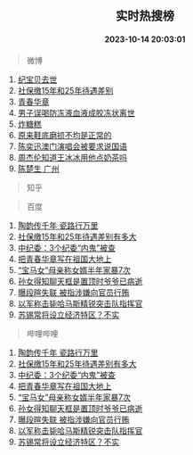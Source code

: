 <div align="center"><h2>实时热搜榜</h2><h4>2023-10-14 20:03:01</h4></div>

> 微博  

1. [纪宝贝去世](https://s.weibo.com/weibo?q=%23%E7%BA%AA%E5%AE%9D%E8%B4%9D%E5%8E%BB%E4%B8%96%23&t=31&band_rank=1&Refer=top)<br />
2. [社保缴15年和25年待遇差别](https://s.weibo.com/weibo?q=%23%E7%A4%BE%E4%BF%9D%E7%BC%B415%E5%B9%B4%E5%92%8C25%E5%B9%B4%E5%BE%85%E9%81%87%E5%B7%AE%E5%88%AB%23&t=31&band_rank=2&Refer=top)<br />
3. [青春华章](https://s.weibo.com/weibo?q=%23%E9%9D%92%E6%98%A5%E5%8D%8E%E7%AB%A0%23&t=31&band_rank=3&Refer=top)<br />
4. [男子误喝防冻液血液成胶冻状离世](https://s.weibo.com/weibo?q=%23%E7%94%B7%E5%AD%90%E8%AF%AF%E5%96%9D%E9%98%B2%E5%86%BB%E6%B6%B2%E8%A1%80%E6%B6%B2%E6%88%90%E8%83%B6%E5%86%BB%E7%8A%B6%E7%A6%BB%E4%B8%96%23&t=31&band_rank=4&Refer=top)<br />
5. [炸糖糕](https://s.weibo.com/weibo?q=%E7%82%B8%E7%B3%96%E7%B3%95&t=31&band_rank=5&Refer=top)<br />
6. [原来鞋底磨损不均是正常的](https://s.weibo.com/weibo?q=%23%E5%8E%9F%E6%9D%A5%E9%9E%8B%E5%BA%95%E7%A3%A8%E6%8D%9F%E4%B8%8D%E5%9D%87%E6%98%AF%E6%AD%A3%E5%B8%B8%E7%9A%84%23&t=31&band_rank=6&Refer=top)<br />
7. [陈奕迅澳门演唱会被要求说国语](https://s.weibo.com/weibo?q=%23%E9%99%88%E5%A5%95%E8%BF%85%E6%BE%B3%E9%97%A8%E6%BC%94%E5%94%B1%E4%BC%9A%E8%A2%AB%E8%A6%81%E6%B1%82%E8%AF%B4%E5%9B%BD%E8%AF%AD%23&t=31&band_rank=7&Refer=top)<br />
8. [周杰伦知道王冰冰用他点奶茶吗](https://s.weibo.com/weibo?q=%23%E5%91%A8%E6%9D%B0%E4%BC%A6%E7%9F%A5%E9%81%93%E7%8E%8B%E5%86%B0%E5%86%B0%E7%94%A8%E4%BB%96%E7%82%B9%E5%A5%B6%E8%8C%B6%E5%90%97%23&t=31&band_rank=8&Refer=top)<br />
9. [陈楚生 广州](https://s.weibo.com/weibo?q=%E9%99%88%E6%A5%9A%E7%94%9F%20%E5%B9%BF%E5%B7%9E&t=31&band_rank=9&Refer=top)<br />

> 知乎  


> 百度  

1. [陶韵传千年 瓷路行万里](https://www.baidu.com/s?wd=%E9%99%B6%E9%9F%B5%E4%BC%A0%E5%8D%83%E5%B9%B4+%E7%93%B7%E8%B7%AF%E8%A1%8C%E4%B8%87%E9%87%8C&sa=fyb_news&rsv_dl=fyb_news)<br />
2. [社保缴15年和25年待遇差别有多大](https://www.baidu.com/s?wd=%E7%A4%BE%E4%BF%9D%E7%BC%B415%E5%B9%B4%E5%92%8C25%E5%B9%B4%E5%BE%85%E9%81%87%E5%B7%AE%E5%88%AB%E6%9C%89%E5%A4%9A%E5%A4%A7&sa=fyb_news&rsv_dl=fyb_news)<br />
3. [中纪委：3个纪委“内鬼”被查](https://www.baidu.com/s?wd=%E4%B8%AD%E7%BA%AA%E5%A7%94%EF%BC%9A3%E4%B8%AA%E7%BA%AA%E5%A7%94%E2%80%9C%E5%86%85%E9%AC%BC%E2%80%9D%E8%A2%AB%E6%9F%A5&sa=fyb_news&rsv_dl=fyb_news)<br />
4. [把青春华章写在祖国大地上](https://www.baidu.com/s?wd=%E6%8A%8A%E9%9D%92%E6%98%A5%E5%8D%8E%E7%AB%A0%E5%86%99%E5%9C%A8%E7%A5%96%E5%9B%BD%E5%A4%A7%E5%9C%B0%E4%B8%8A&sa=fyb_news&rsv_dl=fyb_news)<br />
5. [“宝马女”母亲称女婿半年家暴7次](https://www.baidu.com/s?wd=%E2%80%9C%E5%AE%9D%E9%A9%AC%E5%A5%B3%E2%80%9D%E6%AF%8D%E4%BA%B2%E7%A7%B0%E5%A5%B3%E5%A9%BF%E5%8D%8A%E5%B9%B4%E5%AE%B6%E6%9A%B47%E6%AC%A1&sa=fyb_news&rsv_dl=fyb_news)<br />
6. [孙女得知聊天框是置顶时爷爷已病逝](https://www.baidu.com/s?wd=%E5%AD%99%E5%A5%B3%E5%BE%97%E7%9F%A5%E8%81%8A%E5%A4%A9%E6%A1%86%E6%98%AF%E7%BD%AE%E9%A1%B6%E6%97%B6%E7%88%B7%E7%88%B7%E5%B7%B2%E7%97%85%E9%80%9D&sa=fyb_news&rsv_dl=fyb_news)<br />
7. [曝段暄失联 被指涉嫌向官员行贿](https://www.baidu.com/s?wd=%E6%9B%9D%E6%AE%B5%E6%9A%84%E5%A4%B1%E8%81%94+%E8%A2%AB%E6%8C%87%E6%B6%89%E5%AB%8C%E5%90%91%E5%AE%98%E5%91%98%E8%A1%8C%E8%B4%BF&sa=fyb_news&rsv_dl=fyb_news)<br />
8. [以军称击毙哈马斯精锐突击队指挥官](https://www.baidu.com/s?wd=%E4%BB%A5%E5%86%9B%E7%A7%B0%E5%87%BB%E6%AF%99%E5%93%88%E9%A9%AC%E6%96%AF%E7%B2%BE%E9%94%90%E7%AA%81%E5%87%BB%E9%98%9F%E6%8C%87%E6%8C%A5%E5%AE%98&sa=fyb_news&rsv_dl=fyb_news)<br />
9. [苏锡常将设立经济特区？不实](https://www.baidu.com/s?wd=%E8%8B%8F%E9%94%A1%E5%B8%B8%E5%B0%86%E8%AE%BE%E7%AB%8B%E7%BB%8F%E6%B5%8E%E7%89%B9%E5%8C%BA%EF%BC%9F%E4%B8%8D%E5%AE%9E&sa=fyb_news&rsv_dl=fyb_news)<br />

> 哔哩哔哩  

1. [陶韵传千年 瓷路行万里](https://www.baidu.com/s?wd=%E9%99%B6%E9%9F%B5%E4%BC%A0%E5%8D%83%E5%B9%B4+%E7%93%B7%E8%B7%AF%E8%A1%8C%E4%B8%87%E9%87%8C&sa=fyb_news&rsv_dl=fyb_news)<br />
2. [社保缴15年和25年待遇差别有多大](https://www.baidu.com/s?wd=%E7%A4%BE%E4%BF%9D%E7%BC%B415%E5%B9%B4%E5%92%8C25%E5%B9%B4%E5%BE%85%E9%81%87%E5%B7%AE%E5%88%AB%E6%9C%89%E5%A4%9A%E5%A4%A7&sa=fyb_news&rsv_dl=fyb_news)<br />
3. [中纪委：3个纪委“内鬼”被查](https://www.baidu.com/s?wd=%E4%B8%AD%E7%BA%AA%E5%A7%94%EF%BC%9A3%E4%B8%AA%E7%BA%AA%E5%A7%94%E2%80%9C%E5%86%85%E9%AC%BC%E2%80%9D%E8%A2%AB%E6%9F%A5&sa=fyb_news&rsv_dl=fyb_news)<br />
4. [把青春华章写在祖国大地上](https://www.baidu.com/s?wd=%E6%8A%8A%E9%9D%92%E6%98%A5%E5%8D%8E%E7%AB%A0%E5%86%99%E5%9C%A8%E7%A5%96%E5%9B%BD%E5%A4%A7%E5%9C%B0%E4%B8%8A&sa=fyb_news&rsv_dl=fyb_news)<br />
5. [“宝马女”母亲称女婿半年家暴7次](https://www.baidu.com/s?wd=%E2%80%9C%E5%AE%9D%E9%A9%AC%E5%A5%B3%E2%80%9D%E6%AF%8D%E4%BA%B2%E7%A7%B0%E5%A5%B3%E5%A9%BF%E5%8D%8A%E5%B9%B4%E5%AE%B6%E6%9A%B47%E6%AC%A1&sa=fyb_news&rsv_dl=fyb_news)<br />
6. [孙女得知聊天框是置顶时爷爷已病逝](https://www.baidu.com/s?wd=%E5%AD%99%E5%A5%B3%E5%BE%97%E7%9F%A5%E8%81%8A%E5%A4%A9%E6%A1%86%E6%98%AF%E7%BD%AE%E9%A1%B6%E6%97%B6%E7%88%B7%E7%88%B7%E5%B7%B2%E7%97%85%E9%80%9D&sa=fyb_news&rsv_dl=fyb_news)<br />
7. [曝段暄失联 被指涉嫌向官员行贿](https://www.baidu.com/s?wd=%E6%9B%9D%E6%AE%B5%E6%9A%84%E5%A4%B1%E8%81%94+%E8%A2%AB%E6%8C%87%E6%B6%89%E5%AB%8C%E5%90%91%E5%AE%98%E5%91%98%E8%A1%8C%E8%B4%BF&sa=fyb_news&rsv_dl=fyb_news)<br />
8. [以军称击毙哈马斯精锐突击队指挥官](https://www.baidu.com/s?wd=%E4%BB%A5%E5%86%9B%E7%A7%B0%E5%87%BB%E6%AF%99%E5%93%88%E9%A9%AC%E6%96%AF%E7%B2%BE%E9%94%90%E7%AA%81%E5%87%BB%E9%98%9F%E6%8C%87%E6%8C%A5%E5%AE%98&sa=fyb_news&rsv_dl=fyb_news)<br />
9. [苏锡常将设立经济特区？不实](https://www.baidu.com/s?wd=%E8%8B%8F%E9%94%A1%E5%B8%B8%E5%B0%86%E8%AE%BE%E7%AB%8B%E7%BB%8F%E6%B5%8E%E7%89%B9%E5%8C%BA%EF%BC%9F%E4%B8%8D%E5%AE%9E&sa=fyb_news&rsv_dl=fyb_news)<br />
